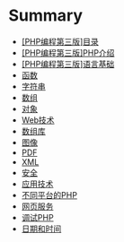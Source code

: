 # Summary

* [[PHP编程第三版]目录](README.md)
* [[PHP编程第三版]PHP介绍](di_1_zhang_php_jie_shao.md)
* [[PHP编程第三版]语言基础](di_2_zhang_yu_yan_ji_chu.md)
* [函数](di_3_zhang_han_shu.md)
* [字符串](di_4_zhang_zi_fu_chuan.md)
* [数组](di_5_zhang_shu_zu.md)
* [对象](di_6_zhang_dui_xiang.md)
* [Web技术](webji_zhu.md)
* [数组库](shu_zu_ku.md)
* [图像](tu_xiang.md)
* [PDF](pdf.md)
* [XML](xml.md)
* [安全](an_quan.md)
* [应用技术](ying_yong_ji_zhu.md)
* [不同平台的PHP](bu_tong_ping_tai_de_php.md)
* [网页服务](wang_ye_fu_wu.md)
* [调试PHP](diao_shi_php.md)
* [日期和时间](ri_qi_he_shi_jian.md)

